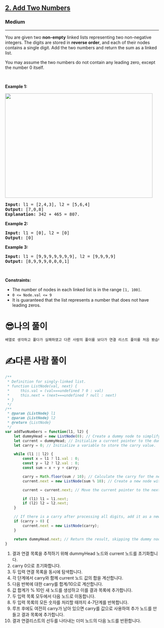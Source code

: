 <h2><a href="https://leetcode.com/problems/add-two-numbers/">2. Add Two Numbers</a></h2><h3>Medium</h3><hr><div><p>You are given two <strong>non-empty</strong> linked lists representing two non-negative integers. The digits are stored in <strong>reverse order</strong>, and each of their nodes contains a single digit. Add the two numbers and return the sum&nbsp;as a linked list.</p>

<p>You may assume the two numbers do not contain any leading zero, except the number 0 itself.</p>

<p>&nbsp;</p>
<p><strong class="example">Example 1:</strong></p>
<img alt="" src="https://assets.leetcode.com/uploads/2020/10/02/addtwonumber1.jpg" style="width: 483px; height: 342px;">
<pre><strong>Input:</strong> l1 = [2,4,3], l2 = [5,6,4]
<strong>Output:</strong> [7,0,8]
<strong>Explanation:</strong> 342 + 465 = 807.
</pre>

<p><strong class="example">Example 2:</strong></p>

<pre><strong>Input:</strong> l1 = [0], l2 = [0]
<strong>Output:</strong> [0]
</pre>

<p><strong class="example">Example 3:</strong></p>

<pre><strong>Input:</strong> l1 = [9,9,9,9,9,9,9], l2 = [9,9,9,9]
<strong>Output:</strong> [8,9,9,9,0,0,0,1]
</pre>

<p>&nbsp;</p>
<p><strong>Constraints:</strong></p>

<ul>
	<li>The number of nodes in each linked list is in the range <code>[1, 100]</code>.</li>
	<li><code>0 &lt;= Node.val &lt;= 9</code></li>
	<li>It is guaranteed that the list represents a number that does not have leading zeros.</li>
</ul>
</div>

<h1>😎나의 풀이</h1>

```js
배열로 생각하고 풀다가 실패하였고 다른 사람의 풀이를 보다가 연결 리스트 풀이를 처음 봤습니다.
```

<h1>✍️다른 사람 풀이</h1>

```js
/**
 * Definition for singly-linked list.
 * function ListNode(val, next) {
 *     this.val = (val===undefined ? 0 : val)
 *     this.next = (next===undefined ? null : next)
 * }
 */
/**
 * @param {ListNode} l1
 * @param {ListNode} l2
 * @return {ListNode}
 */
var addTwoNumbers = function(l1, l2) {
    let dummyHead = new ListNode(0); // Create a dummy node to simplify the code.
    let current = dummyHead; // Initialize a current pointer to the dummy node.
    let carry = 0; // Initialize a variable to store the carry value.

    while (l1 || l2) {
        const x = l1 ? l1.val : 0;
        const y = l2 ? l2.val : 0;
        const sum = x + y + carry;

        carry = Math.floor(sum / 10); // Calculate the carry for the next iteration.
        current.next = new ListNode(sum % 10); // Create a new node with the current digit.

        current = current.next; // Move the current pointer to the next node.

        if (l1) l1 = l1.next;
        if (l2) l2 = l2.next;
    }

    // If there is a carry after processing all digits, add it as a new node.
    if (carry > 0) {
        current.next = new ListNode(carry);
    }

    return dummyHead.next; // Return the result, skipping the dummy node.
}
```
1. 결과 연결 목록을 추적하기 위해 dummyHead 노드와 current 노드를 초기화합니다.
2. carry 0으로 초기화합니다.
3. 두 입력 연결 목록을 동시에 탐색합니다.
4. 각 단계에서 carry와 함께 current 노드 값의 합을 계산합니다.
5. 다음 반복에 대한 carry를 합계/10으로 계산합니다.
6. 값 합계가 % 10인 새 노드를 생성하고 이를 결과 목록에 추가합니다.
7. 두 입력 목록 모두에서 다음 노드로 이동합니다.
8. 두 입력 목록의 모든 숫자를 처리할 때까지 4-7단계를 반복합니다.
9. 루프 후에도 여전히 carry가 남아 있으면 carry를 값으로 사용하여 추가 노드를 만들고 결과 목록에 추가합니다.
10. 결과 연결리스트의 선두를 나타내는 더미 노드의 다음 노드를 반환합니다.
